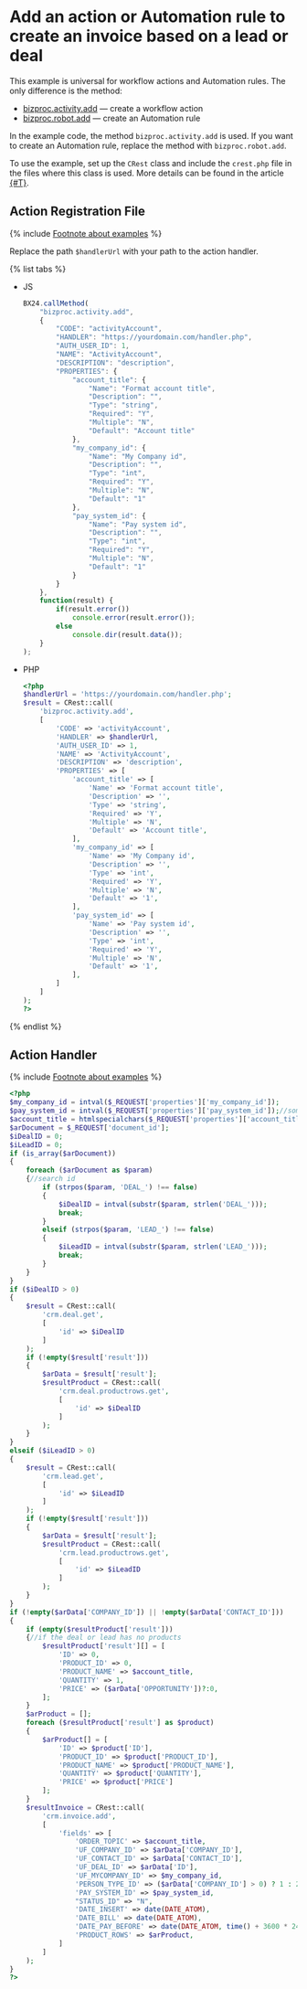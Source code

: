 # Add an action or Automation rule to create an invoice based on a lead or deal

This example is universal for workflow actions and Automation rules. The only difference is the method:
- [bizproc.activity.add](../../api-reference/bizproc/bizproc-activity/bizproc-activity-add.md) — create a workflow action
- [bizproc.robot.add](../../api-reference/bizproc/bizproc-robot/bizproc-robot-add.md) — create an Automation rule

In the example code, the method `bizproc.activity.add` is used. If you want to create an Automation rule, replace the method with `bizproc.robot.add`.

To use the example, set up the `CRest` class and include the `crest.php` file in the files where this class is used. More details can be found in the article [{#T}](../../how-to-use-examples.md).

## Action Registration File

{% include [Footnote about examples](../../_includes/examples.md) %}

Replace the path `$handlerUrl` with your path to the action handler.

{% list tabs %}

- JS

    ```js
    BX24.callMethod(
        "bizproc.activity.add",
        {
            "CODE": "activityAccount",
            "HANDLER": "https://yourdomain.com/handler.php",
            "AUTH_USER_ID": 1,
            "NAME": "ActivityAccount",
            "DESCRIPTION": "description",
            "PROPERTIES": {
                "account_title": {
                    "Name": "Format account title",
                    "Description": "",
                    "Type": "string",
                    "Required": "Y",
                    "Multiple": "N",
                    "Default": "Account title"
                },
                "my_company_id": {
                    "Name": "My Company id",
                    "Description": "",
                    "Type": "int",
                    "Required": "Y",
                    "Multiple": "N",
                    "Default": "1"
                },
                "pay_system_id": {
                    "Name": "Pay system id",
                    "Description": "",
                    "Type": "int",
                    "Required": "Y",
                    "Multiple": "N",
                    "Default": "1"
                }
            }
        },
        function(result) {
            if(result.error())
                console.error(result.error());
            else
                console.dir(result.data());
        }
    );
    ```

- PHP

    ```php
    <?php
    $handlerUrl = 'https://yourdomain.com/handler.php';
    $result = CRest::call(
        'bizproc.activity.add',
        [
            'CODE' => 'activityAccount',
            'HANDLER' => $handlerUrl,
            'AUTH_USER_ID' => 1,
            'NAME' => 'ActivityAccount',
            'DESCRIPTION' => 'description',
            'PROPERTIES' => [
                'account_title' => [
                    'Name' => 'Format account title',
                    'Description' => '',
                    'Type' => 'string',
                    'Required' => 'Y',
                    'Multiple' => 'N',
                    'Default' => 'Account title',
                ],
                'my_company_id' => [
                    'Name' => 'My Company id',
                    'Description' => '',
                    'Type' => 'int',
                    'Required' => 'Y',
                    'Multiple' => 'N',
                    'Default' => '1',
                ],
                'pay_system_id' => [
                    'Name' => 'Pay system id',
                    'Description' => '',
                    'Type' => 'int',
                    'Required' => 'Y',
                    'Multiple' => 'N',
                    'Default' => '1',
                ],
            ]
        ]
    );
    ?>
    ```

{% endlist %}

## Action Handler

{% include [Footnote about examples](../../_includes/examples.md) %}

```php
<?php
$my_company_id = intval($_REQUEST['properties']['my_company_id']);
$pay_system_id = intval($_REQUEST['properties']['pay_system_id']);//some in CRest::call('sale.paysystem.list')
$account_title = htmlspecialchars($_REQUEST['properties']['account_title']);
$arDocument = $_REQUEST['document_id'];
$iDealID = 0;
$iLeadID = 0;
if (is_array($arDocument))
{
    foreach ($arDocument as $param)
    {//search id
        if (strpos($param, 'DEAL_') !== false)
        {
            $iDealID = intval(substr($param, strlen('DEAL_')));
            break;
        }
        elseif (strpos($param, 'LEAD_') !== false)
        {
            $iLeadID = intval(substr($param, strlen('LEAD_')));
            break;
        }
    }
}
if ($iDealID > 0)
{
    $result = CRest::call(
        'crm.deal.get',
        [
            'id' => $iDealID
        ]
    );
    if (!empty($result['result']))
    {
        $arData = $result['result'];
        $resultProduct = CRest::call(
            'crm.deal.productrows.get',
            [
                'id' => $iDealID
            ]
        );
    }
}
elseif ($iLeadID > 0)
{
    $result = CRest::call(
        'crm.lead.get',
        [
            'id' => $iLeadID
        ]
    );
    if (!empty($result['result']))
    {
        $arData = $result['result'];
        $resultProduct = CRest::call(
            'crm.lead.productrows.get',
            [
                'id' => $iLeadID
            ]
        );
    }
}
if (!empty($arData['COMPANY_ID']) || !empty($arData['CONTACT_ID']))
{
    if (empty($resultProduct['result']))
    {//if the deal or lead has no products
        $resultProduct['result'][] = [
            'ID' => 0,
            'PRODUCT_ID' => 0,
            'PRODUCT_NAME' => $account_title,
            'QUANTITY' => 1,
            'PRICE' => ($arData['OPPORTUNITY'])?:0,
        ];
    }
    $arProduct = [];
    foreach ($resultProduct['result'] as $product)
    {
        $arProduct[] = [
            'ID' => $product['ID'],
            'PRODUCT_ID' => $product['PRODUCT_ID'],
            'PRODUCT_NAME' => $product['PRODUCT_NAME'],
            'QUANTITY' => $product['QUANTITY'],
            'PRICE' => $product['PRICE']
        ];
    }
    $resultInvoice = CRest::call(
        'crm.invoice.add',
        [
            'fields' => [
                'ORDER_TOPIC' => $account_title,
                'UF_COMPANY_ID' => $arData['COMPANY_ID'],
                'UF_CONTACT_ID' => $arData['CONTACT_ID'],
                'UF_DEAL_ID' => $arData['ID'],
                'UF_MYCOMPANY_ID' => $my_company_id,
                'PERSON_TYPE_ID' => ($arData['COMPANY_ID'] > 0) ? 1 : 2,//1 is company, 2 is contact in CRest::call('crm.persontype.list')
                'PAY_SYSTEM_ID' => $pay_system_id,
                "STATUS_ID" => "N",
                'DATE_INSERT' => date(DATE_ATOM),
                'DATE_BILL' => date(DATE_ATOM),
                'DATE_PAY_BEFORE' => date(DATE_ATOM, time() + 3600 * 24 * 20),//20 day pay
                'PRODUCT_ROWS' => $arProduct,
            ]
        ]
    );
}
?>
```